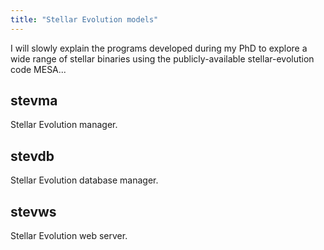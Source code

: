 ```yaml
---
title: "Stellar Evolution models"
---
```


I will slowly explain the programs developed during my PhD to explore a wide range of stellar binaries using the publicly-available stellar-evolution code MESA...

stevma
---

Stellar Evolution manager.

stevdb
---

Stellar Evolution database manager.

stevws
---
Stellar Evolution web server.
